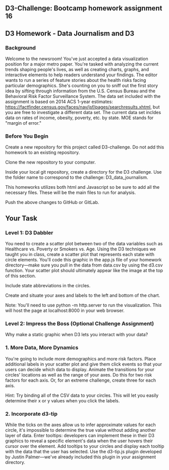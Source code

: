## D3-Challenge: Bootcamp homework assignment 16

## D3 Homework - Data Journalism and D3

### Background

Welcome to the newsroom! You've just accepted a data visualization position for a major metro paper. You're tasked with analyzing the current trends shaping people's lives, as well as creating charts, graphs, and interactive elements to help readers understand your findings.
The editor wants to run a series of feature stories about the health risks facing particular demographics. She's counting on you to sniff out the first story idea by sifting through information from the U.S. Census Bureau and the Behavioral Risk Factor Surveillance System.
The data set included with the assignment is based on 2014 ACS 1-year estimates: https://factfinder.census.gov/faces/nav/jsf/pages/searchresults.xhtml, but you are free to investigate a different data set. The current data set incldes data on rates of income, obesity, poverty, etc. by state. MOE stands for "margin of error."

### Before You Begin

Create a new repository for this project called D3-challenge. Do not add this homework to an existing repository.


Clone the new repository to your computer.


Inside your local git repository, create a directory for the D3 challenge. Use the folder name to correspond to the challenge: D3_data_journalism.


This homeworks utilizes both html and Javascript so be sure to add all the necessary files. These will be the main files to run for analysis.


Push the above changes to GitHub or GitLab.

## Your Task

### Level 1: D3 Dabbler

You need to create a scatter plot between two of the data variables such as Healthcare vs. Poverty or Smokers vs. Age.
Using the D3 techniques we taught you in class, create a scatter plot that represents each state with circle elements. You'll code this graphic in the app.js file of your homework directory—make sure you pull in the data from data.csv by using the d3.csv function. Your scatter plot should ultimately appear like the image at the top of this section.


Include state abbreviations in the circles.


Create and situate your axes and labels to the left and bottom of the chart.


Note: You'll need to use python -m http.server to run the visualization. This will host the page at localhost:8000 in your web browser.

### Level 2: Impress the Boss (Optional Challenge Assignment)

Why make a static graphic when D3 lets you interact with your data?

### 1. More Data, More Dynamics

You're going to include more demographics and more risk factors. Place additional labels in your scatter plot and give them click events so that your users can decide which data to display. Animate the transitions for your circles' locations as well as the range of your axes. Do this for two risk factors for each axis. Or, for an extreme challenge, create three for each axis.

Hint: Try binding all of the CSV data to your circles. This will let you easily determine their x or y values when you click the labels.

### 2. Incorporate d3-tip

While the ticks on the axes allow us to infer approximate values for each circle, it's impossible to determine the true value without adding another layer of data. Enter tooltips: developers can implement these in their D3 graphics to reveal a specific element's data when the user hovers their cursor over the element. Add tooltips to your circles and display each tooltip with the data that the user has selected. Use the d3-tip.js plugin developed by Justin Palmer—we've already included this plugin in your assignment directory.

